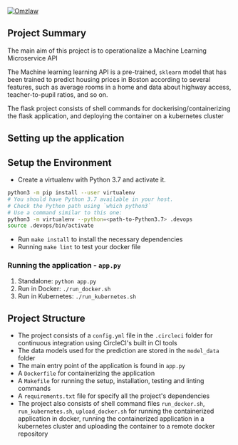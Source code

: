 [![Omzlaw](https://circleci.com/gh/Omzlaw/DevOps_Microservices.svg?style=svg)](https://github.com/Omzlaw/DevOps_Microservices)

## Project Summary

The main aim of this project is to operationalize a Machine Learning Microservice API

The Machine learning learning API is a pre-trained, `sklearn` model that has been trained to predict housing prices in Boston according to several features, such as average rooms in a home and data about highway access, teacher-to-pupil ratios, and so on. 

The flask project consists of shell commands for dockerising/containerizing the flask application, and deploying the container on a kubernetes cluster


## Setting up the application

## Setup the Environment

* Create a virtualenv with Python 3.7 and activate it.
```bash
python3 -m pip install --user virtualenv
# You should have Python 3.7 available in your host. 
# Check the Python path using `which python3`
# Use a command similar to this one:
python3 -m virtualenv --python=<path-to-Python3.7> .devops
source .devops/bin/activate
```
* Run `make install` to install the necessary dependencies
* Running `make lint` to test your docker file

### Running the application - `app.py`

1. Standalone:  `python app.py`
2. Run in Docker:  `./run_docker.sh`
3. Run in Kubernetes:  `./run_kubernetes.sh`


## Project Structure
* The project consists of a `config.yml` file in the `.circleci` folder for continuous integration using CircleCI's built in CI tools
* The data models used for the prediction are stored in the `model_data` folder
* The main entry point of the application is found in `app.py`
* A `Dockerfile` for containerizing the application
* A `Makefile` for running the setup, installation, testing and linting commands
* A `requirements.txt` file for specify all the project's dependencies
* The project also consists of shell command files `run_docker.sh`, `run_kubernetes.sh`, `upload_docker.sh` for running the containerized application in docker, running the containerized application in a kubernetes cluster and uploading the container to a remote docker repository